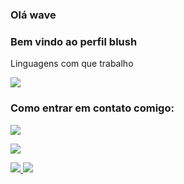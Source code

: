 




### Olá wave

### Bem vindo ao perfil blush

Linguagens com que trabalho

<img src="https://img.shields.io/badge/Java-007396?style=flat-square&logo=Java&logoColor=white"/>

### Como entrar em contato comigo: 

<a href="https://discordapp.com/users/741894521369133086" target="_blank"><img src="https://img.shields.io/badge/Discord-5865F2?style=for-the-badge&logo=discord&logoColor=white" target="_blank"></a> 

<a href="https://wa.me/+5516981937131" target="_blank"><img src="https://img.shields.io/badge/WhatsApp-25D366?style=for-the-badge&logo=whatsapp&logoColor=white" target="_blank"></a> 

<div>

<a href="https://github.com/Rakise">

<img src="https://github-readme-stats.vercel.app/api/top-langs/?username=Rakise&langs_count=8&theme=radical"/>

<img src="https://github-readme-stats.vercel.app/api?username=Rakise&show_icons=true&theme=radical"/>

</div>
